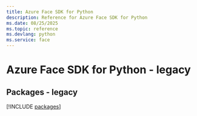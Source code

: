 ```yaml
---
title: Azure Face SDK for Python
description: Reference for Azure Face SDK for Python
ms.date: 08/25/2025
ms.topic: reference
ms.devlang: python
ms.service: face
---
```

# Azure Face SDK for Python - legacy
## Packages - legacy
[!INCLUDE [packages](face-index.md)]